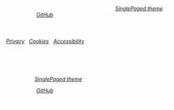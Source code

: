 <i class="fa fa-copyright" aria-hidden="true" style="color:white"> City Evangelical Church 2020
&mdash;
inspired by [SinglePaged theme](https://github.com/t413/SinglePaged)
&mdash;
powered by [GitHub](http://www.github.com){:target="_blank"} <i class="fa fa-github" aria-hidden="true" style="color:white"></i>


<div class="row features">
  <div class="col s12 m4 feature">
    <h4> Pages </h4>
    <p class="feature-description"><a href="/privacy">Privacy</a> | <a href="/cookies">Cookies</a> | <a href="/ accessibility">Accessibility</a></p>
  </div>
  <div class="col s12 m4 feature">
    <h4> Credits </h4>
    <p class="feature-description"><i class="fa fa-copyright" aria-hidden="true" style="color:white"></i> City Evangelical Church 2020</p>
    <p class="feature-description">Inspired by <a href="https://github.com/t413/SinglePaged" target="_blank">SinglePaged theme</a></p>
    <p class="feature-description">Powered by <a href="https://www.github.com" target="_blank">GitHub <i class="fa fa-github" aria-hidden="true" style="color:white"></i></a></p>
  </div>
  <div class="col s12 m4 feature">
    <div class="contacts">
      <div class="col s12 organiser-logo">
    {% include safari-pinned-tab.svg %}
      </div>
    </div>
</div>
